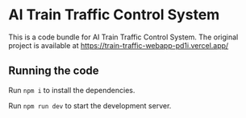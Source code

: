 
  # AI Train Traffic Control System

  This is a code bundle for AI Train Traffic Control System. The original project is available at https://train-traffic-webapp-pd1i.vercel.app/

  ## Running the code

  Run `npm i` to install the dependencies.

  Run `npm run dev` to start the development server.
  
